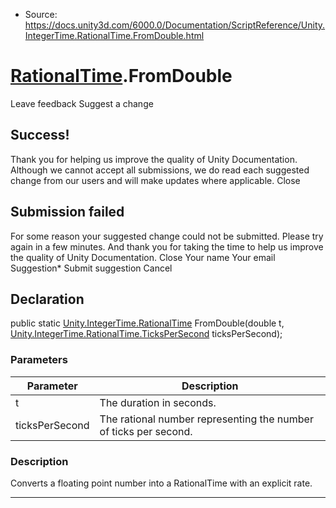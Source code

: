 * Source: https://docs.unity3d.com/6000.0/Documentation/ScriptReference/Unity.IntegerTime.RationalTime.FromDouble.html

#  [RationalTime](https://docs.unity3d.com/6000.0/Documentation/ScriptReference/Unity.IntegerTime.RationalTime.html).FromDouble
Leave feedback
Suggest a change
## Success!
Thank you for helping us improve the quality of Unity Documentation. Although we cannot accept all submissions, we do read each suggested change from our users and will make updates where applicable.
Close
## Submission failed
For some reason your suggested change could not be submitted. Please <a>try again</a> in a few minutes. And thank you for taking the time to help us improve the quality of Unity Documentation.
Close
Your name Your email Suggestion* Submit suggestion
Cancel
## Declaration
public static [Unity.IntegerTime.RationalTime](https://docs.unity3d.com/6000.0/Documentation/ScriptReference/Unity.IntegerTime.RationalTime.html) FromDouble(double t, [Unity.IntegerTime.RationalTime.TicksPerSecond](https://docs.unity3d.com/6000.0/Documentation/ScriptReference/Unity.IntegerTime.RationalTime.TicksPerSecond.html) ticksPerSecond); 
### Parameters
Parameter | Description  
---|---  
t | The duration in seconds.  
ticksPerSecond | The rational number representing the number of ticks per second.  
### Description
Converts a floating point number into a RationalTime with an explicit rate.
* * *
